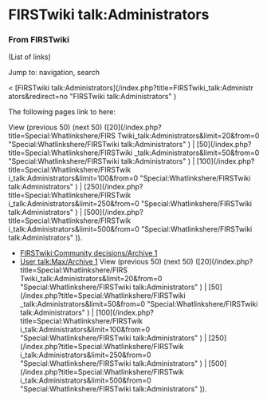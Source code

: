 # FIRSTwiki talk:Administrators

### From FIRSTwiki

(List of links)

Jump to: navigation, search

&lt; [FIRSTwiki talk:Administrators](/index.php?title=FIRSTwiki_talk:Administr
ators&redirect=no "FIRSTwiki talk:Administrators" )  

The following pages link to here:

View (previous 50) (next 50) ([20](/index.php?title=Special:Whatlinkshere/FIRS
Twiki_talk:Administrators&limit=20&from=0 "Special:Whatlinkshere/FIRSTwiki
talk:Administrators" ) | [50](/index.php?title=Special:Whatlinkshere/FIRSTwiki
_talk:Administrators&limit=50&from=0 "Special:Whatlinkshere/FIRSTwiki
talk:Administrators" ) | [100](/index.php?title=Special:Whatlinkshere/FIRSTwik
i_talk:Administrators&limit=100&from=0 "Special:Whatlinkshere/FIRSTwiki
talk:Administrators" ) | [250](/index.php?title=Special:Whatlinkshere/FIRSTwik
i_talk:Administrators&limit=250&from=0 "Special:Whatlinkshere/FIRSTwiki
talk:Administrators" ) | [500](/index.php?title=Special:Whatlinkshere/FIRSTwik
i_talk:Administrators&limit=500&from=0 "Special:Whatlinkshere/FIRSTwiki
talk:Administrators" )).

  * [FIRSTwiki:Community decisions/Archive 1](FIRSTwiki:Community_decisions/Archive_1 "FIRSTwiki:Community decisions/Archive 1" )
  * [User talk:Max/Archive 1](User_talk:Max/Archive_1 "User talk:Max/Archive 1" )
View (previous 50) (next 50) ([20](/index.php?title=Special:Whatlinkshere/FIRS
Twiki_talk:Administrators&limit=20&from=0 "Special:Whatlinkshere/FIRSTwiki
talk:Administrators" ) | [50](/index.php?title=Special:Whatlinkshere/FIRSTwiki
_talk:Administrators&limit=50&from=0 "Special:Whatlinkshere/FIRSTwiki
talk:Administrators" ) | [100](/index.php?title=Special:Whatlinkshere/FIRSTwik
i_talk:Administrators&limit=100&from=0 "Special:Whatlinkshere/FIRSTwiki
talk:Administrators" ) | [250](/index.php?title=Special:Whatlinkshere/FIRSTwik
i_talk:Administrators&limit=250&from=0 "Special:Whatlinkshere/FIRSTwiki
talk:Administrators" ) | [500](/index.php?title=Special:Whatlinkshere/FIRSTwik
i_talk:Administrators&limit=500&from=0 "Special:Whatlinkshere/FIRSTwiki
talk:Administrators" )).

